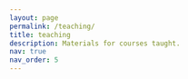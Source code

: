 ```yaml
---
layout: page
permalink: /teaching/
title: teaching
description: Materials for courses taught.
nav: true
nav_order: 5
---
```



